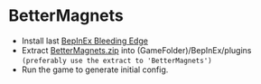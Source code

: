 # BetterMagnets

- Install last [BepInEx Bleeding Edge](https://builds.bepinex.dev/projects/bepinex_be)
- Extract [BetterMagnets.zip](https://github.com/caioreix/BetterMagnets/releases) into (GameFolder)/BepInEx/plugins `(preferably use the extract to 'BetterMagnets')`
- Run the game to generate initial config.
